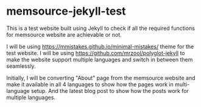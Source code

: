 # memsource-jekyll-test
This is a test website built using Jekyll to check if all the required functions for memsource website are achievable or not.

I will be using https://mmistakes.github.io/minimal-mistakes/ theme for the test website.
I will be using https://github.com/mrzool/polyglot-jekyll to make the website support multiple languages and switch in between them seamlessly.

Initially, I will be converting "About" page from the memsource website and make it available in all 4 languages to show how the pages work in multi-language setup. And the latest blog post to show how the posts work for multiple languages.

